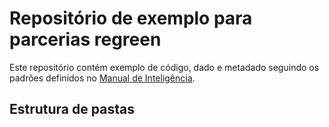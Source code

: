 # Repositório de exemplo para parcerias regreen

Este repositório contém exemplo de código, dado e metadado seguindo os padrões definidos no [Manual de Inteligência]().

## Estrutura de pastas
